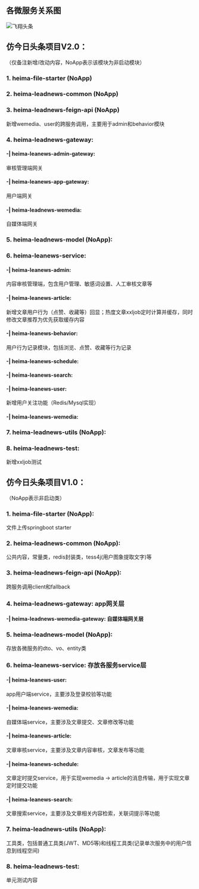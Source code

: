 ## 各微服务关系图
![飞翔头条](https://github.com/Topological-Sort/fly-leadnews-backend/assets/115573611/609edabb-dcad-4338-a00b-68ca976185ea)

## 仿今日头条项目V2.0：
（仅备注新增/改动内容，NoApp表示该模块为非启动模块）
### 1. heima-file-starter (NoApp)
### 2. heima-leadnews-common (NoApp)
### 3. heima-leadnews-feign-api (NoApp)
新增wemedia、user的跨服务调用，主要用于admin和behavior模块
### 4. heima-leadnews-gateway: 
  #### -| heima-leanews-admin-gateway: 
审核管理端网关
  #### -| heima-leanews-app-gateway: 
用户端网关
  #### -| heima-leadnews-wemedia: 
自媒体端网关
### 5. heima-leadnews-model (NoApp):
### 6. heima-leanews-service:
  #### -| heima-leanews-admin: 
内容审核管理端，包含用户管理、敏感词设置、人工审核文章等
  #### -| heima-leanews-article: 
新增文章用户行为（点赞、收藏等）回显；热度文章xxljob定时计算并缓存，同时修改文章推荐为优先获取缓存内容
  #### -| heima-leanews-behavior: 
用户行为记录模块，包括浏览、点赞、收藏等行为记录
  #### -| heima-leanews-schedule:
  #### -| heima-leanews-search:
  #### -| heima-leanews-user: 
新增用户关注功能（Redis/Mysql实现）
  #### -| heima-leanews-wemedia:
### 7. heima-leadnews-utils (NoApp):
### 8. heima-leadnews-test: 
新增xxljob测试

## 仿今日头条项目V1.0：
（NoApp表示非启动类）
### 1. heima-file-starter (NoApp): 
文件上传springboot starter
### 2. heima-leadnews-common (NoApp): 
公共内容，常量类，redis封装类，tess4j(用户图象提取文字)等
### 3. heima-leadnews-feign-api (NoApp): 
跨服务调用client和fallback
### 4. heima-leadnews-gateway: app网关层
  #### -| heima-leadnews-wemedia-gateway: 自媒体端网关层
### 5. heima-leadnews-model (NoApp): 
存放各微服务的dto、vo、entity类
### 6. heima-leanews-service: 存放各服务service层
  #### -| heima-leanews-user: 
app用户端service，主要涉及登录校验等功能
  #### -| heima-leanews-wemedia: 
自媒体端service，主要涉及文章提交、文章修改等功能
  #### -| heima-leanews-article: 
文章审核service，主要涉及文章内容审核，文章发布等功能
  #### -| heima-leanews-schedule: 
文章定时提交service，用于实现wemedia -> article的消息传输，用于实现文章定时提交功能
  #### -| heima-leanews-search: 
文章搜索service，主要涉及文章相关内容检索，关联词提示等功能
### 7. heima-leadnews-utils (NoApp): 
工具类，包括普通工具类(JWT、MD5等)和线程工具类(记录单次服务中的用户信息到线程空间)
### 8. heima-leadnews-test: 
单元测试内容
